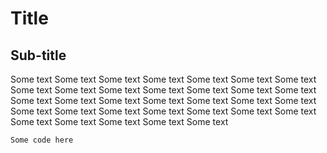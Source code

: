 # Title 

## Sub-title

Some text Some text Some text Some text Some text Some text Some text Some text Some text Some text Some text Some text Some text Some text Some text Some text Some text Some text Some text Some text Some text Some text Some text Some text Some text Some text Some text Some text Some text Some text Some text Some text Some text 

`Some code here`